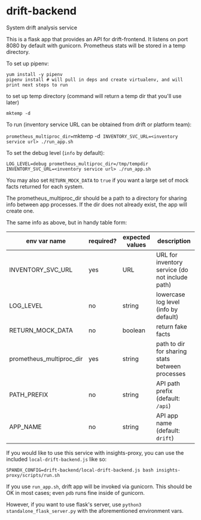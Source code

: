 # drift-backend
System drift analysis service

This is a flask app that provides an API for drift-frontend. It listens on port
8080 by default with gunicorn. Prometheus stats will be stored in a temp
directory.

To set up pipenv:
```
yum install -y pipenv
pipenv install # will pull in deps and create virtualenv, and will print next steps to run
```

to set up temp directory (command will return a temp dir that you'll use later)
```
mktemp -d
```

To run (inventory service URL can be obtained from drift or platform team):

`prometheus_multiproc_dir=`mktemp -d` INVENTORY_SVC_URL=<inventory service url> ./run_app.sh`


To set the debug level (`info` by default):

`LOG_LEVEL=debug prometheus_multiproc_dir=/tmp/tempdir INVENTORY_SVC_URL=<inventory service url> ./run_app.sh`

You may also set `RETURN_MOCK_DATA` to `true` if you want a large set of mock
facts returned for each system.

The prometheus_multiproc_dir should be a path to a directory for sharing info
between app processes. If the dir does not already exist, the app will create
one.

The same info as above, but in handy table form:

| env var name              | required? | expected values | description                                       |
| ------------              | --------- | --------------- | ------------                                      |
| INVENTORY_SVC_URL         | yes       | URL             | URL for inventory service (do not include path)   |
| LOG_LEVEL                 | no        | string          | lowercase log level (info by default)             |
| RETURN_MOCK_DATA          | no        | boolean         | return fake facts                                 |
| prometheus_multiproc_dir  | yes       | string          | path to dir for sharing stats between processes   |
| PATH_PREFIX               | no        | string          | API path prefix (default: `/api`)                 |
| APP_NAME                  | no        | string          | API app name (default: `drift`)                   |

If you would like to use this service with insights-proxy, you can use the
included `local-drift-backend.js` like so:

`SPANDX_CONFIG=drift-backend/local-drift-backend.js bash insights-proxy/scripts/run.sh`


If you use `run_app.sh`, drift app will be invoked via gunicorn. This should be
OK in most cases; even `pdb` runs fine inside of gunicorn.

However, if you want to use flask's server, use `python3 standalone_flask_server.py`
with the aforementioned environment vars.
